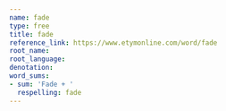 ```yaml
---
name: fade
type: free
title: fade
reference_link: https://www.etymonline.com/word/fade
root_name: 
root_language: 
denotation: 
word_sums:
- sum: 'Fade + '
  respelling: fade
---
```

